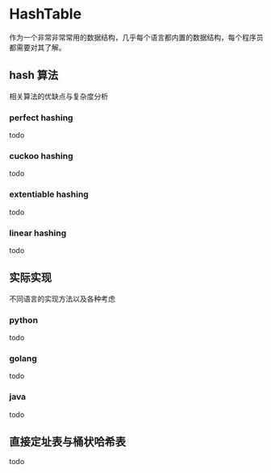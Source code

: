 # HashTable

作为一个非常非常常用的数据结构，几乎每个语言都内置的数据结构，每个程序员都需要对其了解。

## hash 算法

相关算法的优缺点与复杂度分析

### perfect hashing

todo

### cuckoo hashing

todo

### extentiable hashing

todo

### linear hashing

todo

## 实际实现

不同语言的实现方法以及各种考虑

### python

todo

### golang

todo

### java

todo

## 直接定址表与桶状哈希表

todo
